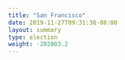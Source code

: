 ```yaml
---
title: "San Francisco"
date: 2019-11-27T09:31:38-08:00
layout: summary
type: election
weight: -202003.2
---
```


